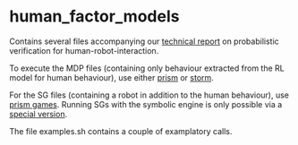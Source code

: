 # human_factor_models

Contains several files accompanying our [technical report](https://arxiv.org/abs/1610.09409) on probabilistic verification for human-robot-interaction.

To execute the MDP files (containing only behaviour extracted from the RL model for human behaviour), 
use either [prism](http://www.prismmodelchecker.org) or [storm](http://www.stormchecker.org).

For the SG files (containing a robot in addition to the human behaviour), 
use [prism games](http://www.prismmodelchecker.org/games/). 
Running SGs with the symbolic engine is only possible via a [special version](https://github.com/davexparker/prism-games/tree/symbolic).

The file examples.sh contains a couple of examplatory calls.
